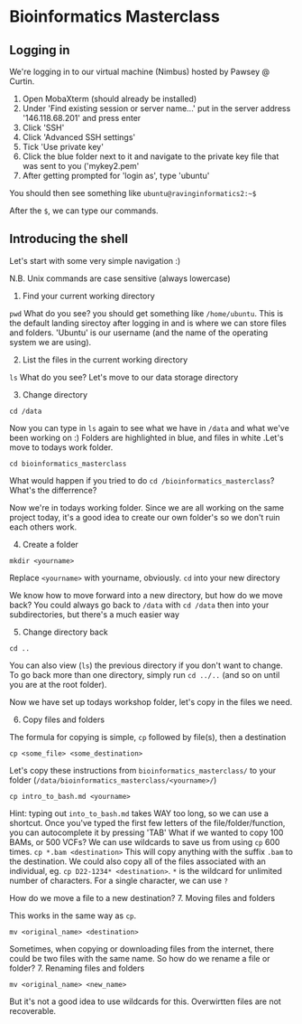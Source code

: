 # Bioinformatics Masterclass

## Logging in

We're logging in to our virtual machine (Nimbus) hosted by Pawsey @ Curtin. 
1. Open MobaXterm (should already be installed)
2. Under 'Find existing session or server name...' put in the server address '146.118.68.201' and press enter
3. Click 'SSH'
4. Click 'Advanced SSH settings'
5. Tick 'Use private key'
6. Click the blue folder next to it and navigate to the private key file that was sent to you ('mykey2.pem'
7. After getting prompted for 'login as', type 'ubuntu'

You should then see something like
`ubuntu@ravinginformatics2:~$`

After the `$`, we can type our commands.

## Introducing the shell

Let's start with some very simple navigation :)

N.B. Unix commands are case sensitive (always lowercase)

1. Find your current working directory

```pwd```
What do you see? you should get something like `/home/ubuntu`. This is the default landing sirectoy after logging in and is where we can store files and folders. 'Ubuntu' is our username (and the name of the operating system we are using).

2. List the files in the current working directory

```ls```
What do you see?
Let's move to our data storage directory

3. Change directory

```cd /data```

Now you can type in `ls` again to see what we have in `/data` and what we've been working on :) 
Folders are highlighted in blue, and files in white .Let's move to todays work folder. 

```cd bioinformatics_masterclass```

What would happen if you tried to do `cd /bioinformatics_masterclass`? What's the differrence?

Now we're in todays working folder. Since we are all working on the same project today, it's a good idea to create our own folder's so we don't ruin each others work.

4. Create a folder

```mkdir <yourname>```

Replace `<yourname>` with yourname, obviously.
`cd` into your new directory

We know how to move forward into a new directory, but how do we move back?
You could always go back to `/data` with `cd /data` then into your subdirectories, but there's a much easier way

5. Change directory back

```cd ..```

You can also view (`ls`) the previous directory if you don't want to change.
To go back more than one directory, simply run `cd ../..` (and so on until you are at the root folder).

Now we have set up todays workshop folder, let's copy in the files we need.

6. Copy files and folders

The formula for copying is simple, `cp` followed by file(s), then a destination

```cp <some_file> <some_destination>```

Let's copy these instructions from `bioinformatics_masterclass/` to your folder (`/data/bioinformatics_masterclass/<yourname>/`)

```cp intro_to_bash.md <yourname>```

Hint: typing out `into_to_bash.md` takes WAY too long, so we can use a shortcut. Once you've typed the first few letters of the file/folder/function, you can autocomplete it by pressing 'TAB'
What if we wanted to copy 100 BAMs, or 500 VCFs? We can use wildcards to save us from using `cp` 600 times.
`cp *.bam <destination>`
This will copy anything with the suffix `.bam` to the destination. We could also copy all of the files associated with an individual, eg. `cp D22-1234* <destination>`. `*` is the wildcard for unlimited number of characters. For a single character, we can use `?`

How do we move a file to a new destination?
7. Moving files and folders

This works in the same way as `cp`.

```mv <original_name> <destination>```

Sometimes, when copying or downloading files from the internet, there could be two files with the same name. So how do we rename a file or folder?
7. Renaming files and folders

```mv <original_name> <new_name>```

But it's not a good idea to use wildcards for this. Overwirtten files are not recoverable.

## 
